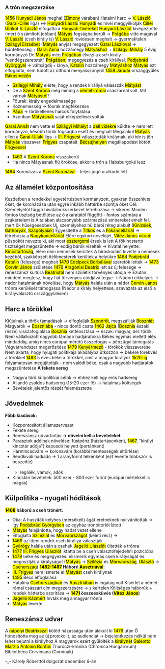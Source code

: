 ### A trón megszerzése
<mark class="hltr-orange">1456</mark> <mark class="hltr-cyan">Hunyadi János</mark> meghal (<mark class="hltr-green">Zimony</mark> várában)
Hatalmi harc → <mark class="hltr-cyan">V. László</mark> (<mark class="hltr-cyan">Garai-Cillei</mark> liga) ↔ <mark class="hltr-cyan">Hunyadi László</mark>
<mark class="hltr-cyan">Hunyadi</mark> és hívei meggyilkolják <mark class="hltr-cyan">Cillei Ulrikot</mark>
<mark class="hltr-cyan">V. László</mark> elfogatta a <mark class="hltr-cyan">Hunyadi-fivéreket</mark>
<mark class="hltr-cyan">Hunyadi Lászlót</mark> kivégeztette (mert ő számított jobban)
<mark class="hltr-cyan">Mátyás</mark> fogságba került → <mark class="hltr-green">Prágába</mark> vitte magával <mark class="hltr-cyan">V. László</mark> (cseh király is)
<mark class="hltr-cyan">V. László</mark> rövidesen meghalt → gyermektelen
<mark class="hltr-cyan">Szilágyi Erzsébet</mark> (<mark class="hltr-cyan">Mátyás</mark> anyja) megegyezett <mark class="hltr-cyan">Garai Lászlóval</mark> → büntetlenség + <mark class="hltr-cyan">Garai Anna</mark> hozzámegy <mark class="hltr-cyan">Mátyáshoz</mark> + <mark class="hltr-cyan">Szilágyi Mihály</mark> 5 évig kormányzó
De <mark class="hltr-cyan">Mátyás</mark> még <mark class="hltr-green">Prágában</mark> élvezi a cseh király "vendégszeretetét"
<mark class="hltr-green">Prágában:</mark> megegyezés a cseh királlyal, <mark class="hltr-cyan">Podjebrád Györggyel</mark> → váltságdíj + lánya, <mark class="hltr-cyan">Katalin</mark> hozzámegy <mark class="hltr-cyan">Mátyáshoz</mark>
<mark class="hltr-cyan">Mátyás</mark> ezt elfogadta, nem tudott az otthoni menyasszonyról
<mark class="hltr-orange">1458 Január</mark> országgyűlés <mark class="hltr-green">Rákosmezőn</mark>
- <mark class="hltr-cyan">Szilágyi Mihály</mark> elérte, hogy a rendek királlyá válasszák <mark class="hltr-cyan">Mátyást</mark>
- De a <mark class="hltr-purple">Szent Korona</mark> még mindig a <mark class="hltr-green">német-római</mark> császárnál volt.
Mit várnak <mark class="hltr-cyan">Mátyástól</mark>?
- Főurak: király engedelmessége
- Köznemesség → főurak megfékezése
- <mark class="hltr-cyan">Pápa</mark> → törökellenes harcok folytatása
- Azonban <mark class="hltr-cyan">Mátyásnak</mark> saját elképzelései voltak

<mark class="hltr-cyan">Garai Annát</mark> nem vette el
<mark class="hltr-cyan">Szilágyi Mihályt</mark> a <mark class="hltr-green">déli vidékre</mark> küldte → nem lett kormányzó, később török fogságba esett és meghalt
Megalakul <mark class="hltr-cyan">Mátyás</mark> ellen a <mark class="hltr-cyan">Garai-Újlaki</mark> liga → <mark class="hltr-cyan">III. Frigyest</mark> választották királynak, aki ide is jön
<mark class="hltr-cyan">Mátyás</mark> visszaveri <mark class="hltr-cyan">Frigyes</mark> csapatait, <mark class="hltr-green">Bécsújhelyen</mark> megállapodást kötött <mark class="hltr-cyan">Frigyessel</mark>
- <mark class="hltr-orange">1463</mark> A <mark class="hltr-blue">Szent Korona</mark> visszakerül
- Ha nincs Mátyásnak fiú örököse, akkor a trón a Habsburgoké lesz

<mark class="hltr-orange">1464</mark> Koronázás a <mark class="hltr-blue">Szent Koronával</mark> - teljes jogú uralkodó lett

## Az államélet központosítása
Kezdetben a rendekkel egyetértésben kormányzott, gyakran összehívta őket, de koronázása után egyre inkább háttérbe szorítja őket
Cél: Személyétől függő hivatalnokszerkezet létrehozása → sikeres
Minden fontos tisztség betöltése az ő akaratától függött - fontos számára a szakértelem is
Általában alacsonyabb származású embereket emelt fel, mert ők hűségesebbek
Új, személyéhez hű bárói réteg alakult (<mark class="hltr-cyan">Kinizsiek</mark>, <mark class="hltr-cyan">Báthoryak</mark>, <mark class="hltr-cyan">Szapolyaiak</mark>)
Egyesítette a <mark class="hltr-green">Titkos</mark> és a <mark class="hltr-green">Főkancelláriát</mark> → létrehozta a <mark class="hltr-green">Nagykancelláriát</mark>
Élére egykori nevelőjét, <mark class="hltr-cyan">Vitéz János</mark> <mark class="hltr-green">váradi</mark> püspököt nevezte ki, aki most <mark class="hltr-green">esztergomi</mark> érsek is lett
A főkincstartó tisztséget megszüntette → eddig bárók viselték → hivatal helyette: <mark class="hltr-green">Kincstartóság</mark>, élére nem nemesek kerültek
A bíráskodást kivette a nemesek kezéből, szakképzett ítélőmesterek kerültek a helyükre
<mark class="hltr-orange">1464</mark> <mark class="hltr-cyan">Podjebrád Katalin</mark> (felesége) meghalt
<mark class="hltr-orange">1470</mark> <mark class="hltr-cyan">Edelpeck Borbálával</mark> szeretők lettek → <mark class="hltr-orange">1473</mark> <mark class="hltr-cyan">Corvin János</mark> születése
<mark class="hltr-orange">1476</mark> <mark class="hltr-cyan">Aragóniai Beatrix</mark> lett az új felesége → reneszánsz kultúra
<mark class="hltr-cyan">Beatrixtól</mark> nem születik törvényes utódja → 
Ezután mindent megtesz, hogy fiát törvényes utódjává tegye → 
Nádori cikkelyek → nádor hatalmának növelése, hogy <mark class="hltr-cyan">Mátyás</mark> halála után a nádor <mark class="hltr-cyan">Corvin János</mark> trónra kerülését támogassa
(Nádor a király helyettese, szavazata az első a királyválasztó országgyűlésen)

## Harc a törökkel
Kiújulnak a török támadások → elfoglalják <mark class="hltr-green">Szendrőt</mark>, megszállják <mark class="hltr-green">Boszniát</mark>
Magyarok → <mark class="hltr-green">Boszniába</mark> - nincs döntő csata
<mark class="hltr-orange">1463</mark> <mark class="hltr-green">Jajca</mark> (<mark class="hltr-green">Bosznia</mark> északi része) visszafoglalása
<mark class="hltr-green">Bosznia</mark> kettéosztása → észak: magyar, dél: török
Nem vállalkozott nagyobb támadó hadjáratokra
Békés egymás mellett élés mindaddig, amíg nincs európai méretű összefogás + pénzügyi támogatás
Végvárrendszer megerősítése
<mark class="hltr-orange">1479</mark> <mark class="hltr-green">Kenyérmező</mark> - törökök visszaverése
Nem akarta, hogy nyugati politikája akadályba ütközzön → békére törekvés a törökkel
<mark class="hltr-orange">1483</mark> 5 éves béke a törökkel, amit a magyar királyok <mark class="hltr-orange">1520-ig</mark> folyamatosan megújították - nem valódi béke, csak a nagyobb hadjáratok megszüntetése
**A fekete sereg**
- Nagyra törő külpolitikai célok → ehhez kell egy erős hadsereg
- Állandó zsoldos hadsereg (15-20 ezer fő) → hatalmas költségek
- Bevételek jelentős részét felemésztette

## Jövedelmek
**Főbb kiadások:** 
- Központosított államszervezet
- Fekete sereg
- Reneszánsz udvartartás
**→ növelni kell a bevételeket**
- Parasztok adóinak növelése: füstpénz (háztartásonként, <mark class="hltr-orange">1467</mark>, "királyi kincstár adója") kapuadó helyett (portánként)
- Harmincadvám → koronavám (korábbi mentességek eltörlése)
- Rendkívüli hadiadó → 1 aranyforint telkenként (ezt évente többször is beszedte)
- + regálék, vámok, adók
- Kincstári bevételek: 500 ezer - 800 ezer forint (európai mértékkel is magas)

## Külpolitika - nyugati hódítások
**<mark class="hltr-orange">1468</mark> háború a cseh trónért:**
- Oka: A husziták kelyhes (mérsékelt) ágát eretneknek nyilvánították → így <mark class="hltr-cyan">Podjebrád Györgyben</mark> az egyház trónbitorlót látott
- <mark class="hltr-cyan">Mátyás</mark> felajánlotta, hogy hadat vezet ellene
- Elfoglalta <mark class="hltr-green">Sziléziát</mark> és <mark class="hltr-green">Morvaországot</mark> (keleti rész) → 
- <mark class="hltr-orange">1469</mark> az itteni rendek cseh királlyá választják
- <mark class="hltr-cyan">Györögy</mark> halála után a csehek <mark class="hltr-cyan">Jagelló Ulászlót</mark> ültették a trónra
- <mark class="hltr-orange">1477</mark> <mark class="hltr-cyan">III. Frigyes</mark> <mark class="hltr-cyan">Ulászlót</mark> iktatta be a cseh választófejedelmi pozícióba
- <mark class="hltr-orange">1479</mark> béke és megegyezés: elismerik egymás cseh királyságát és megosztják a királyságot (<mark class="hltr-cyan">Mátyás</mark> → <mark class="hltr-green">Szilézia</mark> és <mark class="hltr-green">Morvaország</mark>, <mark class="hltr-cyan">Ulászló</mark> → <mark class="hltr-green">Csehország</mark>)
**<mark class="hltr-orange">1482-1487</mark> Háború <mark class="hltr-green">Ausztriával</mark>:**
- <mark class="hltr-cyan">III. Frigyes</mark> nem ismerte el <mark class="hltr-cyan">Mátyást</mark> cseh királynak
- <mark class="hltr-orange">1485</mark> Bécs elfoglalása
- Hatalma <mark class="hltr-green">Csehországban</mark> és <mark class="hltr-green">Ausztriában</mark> is ingatag volt
Kísérlet a német-római császári cím megszerzésére → sikertelen
Költséges háborúk + rendek háttérbe szorítása → 
**<mark class="hltr-orange">1471</mark> összeesküvés (<mark class="hltr-cyan">Vitéz János</mark>)**
- <mark class="hltr-cyan">Jagelló Kázmért</mark> hívták meg a magyar trónra
- <mark class="hltr-cyan">Mátyás</mark> leverte

## Reneszánsz udvar
A <mark class="hltr-green">nápolyi</mark>  <mark class="hltr-cyan">Beatrixszal</mark> kötött házassága után alakult ki <mark class="hltr-orange">1476</mark> után
Ő honosította meg az új protokollt, az audienciát → bejelentkezés nélkül nem lehet bejutni a királyhoz
A magyarok ezért gyűlölték a <mark class="hltr-cyan">királynét</mark>
<mark class="hltr-cyan">Galeotto Marzio</mark>
<mark class="hltr-cyan">Antonio Bonfini</mark>
Thuróczi-krónika (Chronica Hungarorum)
Bibliotheca Corviniana (Corvinák)

-\_-
Károly Róberttől dolgozat december 6-án